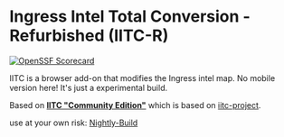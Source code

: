 Ingress Intel Total Conversion - Refurbished (IITC-R)
=====================================
[![OpenSSF Scorecard](https://api.scorecard.dev/projects/github.com/McBen/ingress-intel-total-conversion-R/badge)](https://scorecard.dev/viewer/?uri=github.com/McBen/ingress-intel-total-conversion-R)

IITC is a browser add-on that modifies the Ingress intel map.
No mobile version here!
It's just a experimental build.

Based on [**IITC "Community Edition"**](https://github.com/IITC-CE/ingress-intel-total-conversion) 
which is based on [iitc-project](https://github.com/iitc-project/ingress-intel-total-conversion).


use at your own risk: [Nightly-Build](https://mcben.github.io/ingress-intel-total-conversion-R/nightly/total-conversion-build.user.js)
